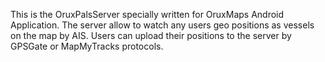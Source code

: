 This is the OruxPalsServer specially written for OruxMaps Android Application.
The server allow to watch any users geo positions as vessels on the map by AIS.
Users can upload their positions to the server by GPSGate or MapMyTracks protocols.